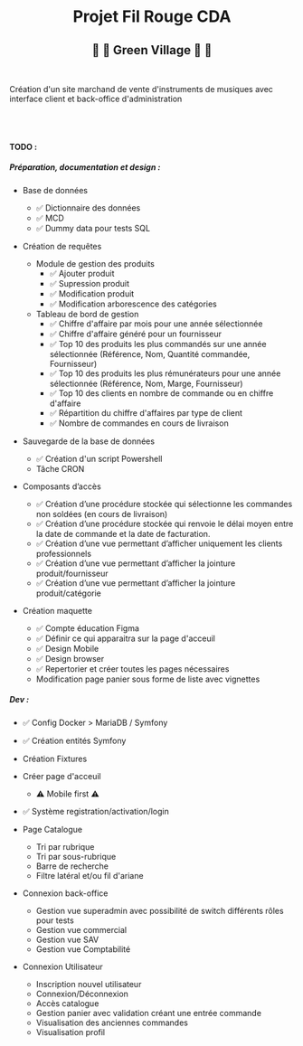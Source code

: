 <h1 align="center">Projet Fil Rouge CDA</h1>
<h2 align="center">🎷 🎸 Green Village 🎸 🎷</h2>
<br>
<p>Création d'un site marchand de vente d'instruments de musiques avec interface client et back-office d'administration</p>
<br><br>
<h4>TODO :</h4>


<h5>Préparation, documentation et design :</h5>

- Base de données
    - ✅ Dictionnaire des données
    - ✅ MCD
    - ✅ Dummy data pour tests SQL

- Création de requêtes
    - Module de gestion des produits
        - ✅ Ajouter produit
        - ✅ Supression produit
        - ✅ Modification produit
        - ✅ Modification arborescence des catégories
    - Tableau de bord de gestion
        - ✅ Chiffre d'affaire par mois pour une année sélectionnée
        - ✅ Chiffre d'affaire généré pour un fournisseur
        - ✅ Top 10 des produits les plus commandés sur une année sélectionnée (Référence, Nom, Quantité commandée, Fournisseur)
        - ✅ Top 10 des produits les plus rémunérateurs pour une année sélectionnée (Référence, Nom, Marge, Fournisseur)
        - ✅ Top 10 des clients en nombre de commande ou en chiffre d'affaire
        - ✅ Répartition du chiffre d'affaires par type de client
        - ✅ Nombre de commandes en cours de livraison

- Sauvegarde de la base de données
    - ✅ Création d'un script Powershell
    - Tâche CRON

- Composants d’accès
    - ✅ Création d’une procédure stockée qui sélectionne les commandes non soldées (en cours de livraison)
    - ✅ Création d’une procédure stockée qui renvoie le délai moyen entre la date de commande et la date de facturation.
    - ✅ Création d’une vue permettant d’afficher uniquement les clients professionnels
    - ✅ Création d’une vue permettant d’afficher la jointure produit/fournisseur
    - ✅ Création d’une vue permettant d’afficher la jointure produit/catégorie


- Création maquette
    - ✅ Compte éducation Figma
    - ✅ Définir ce qui apparaitra sur la page d'acceuil
    - ✅ Design Mobile
    - ✅ Design browser
    - ✅ Repertorier et créer toutes les pages nécessaires
    - Modification page panier sous forme de liste avec vignettes

<h5>Dev :</h5>

- ✅ Config Docker > MariaDB / Symfony
- ✅ Création entités Symfony
- Création Fixtures

- Créer page d'acceuil
    - ⚠️ Mobile first ⚠️

- ✅ Système registration/activation/login

- Page Catalogue
    - Tri par rubrique
    - Tri par sous-rubrique
    - Barre de recherche
    - Filtre latéral et/ou fil d'ariane
    
- Connexion back-office
    - Gestion vue superadmin avec possibilité de switch différents rôles pour tests
    - Gestion vue commercial
    - Gestion vue SAV
    - Gestion vue Comptabilité

- Connexion Utilisateur
    - Inscription nouvel utilisateur
    - Connexion/Déconnexion
    - Accès catalogue
    - Gestion panier avec validation créant une entrée commande
    - Visualisation des anciennes commandes
    - Visualisation profil